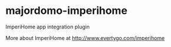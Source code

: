 # majordomo-imperihome
ImperiHome app integration plugin

More about ImperiHome at http://www.evertygo.com/imperihome
